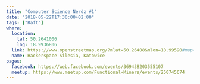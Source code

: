 ```yaml
---
title: "Computer Science Nerdz #1"
date: "2018-05-22T17:30:00+02:00"
tags: ["Raft"]
where:
  location:
    lat: 50.2641006
    lng: 18.9936806
  link: https://www.openstreetmap.org/?mlat=50.26408&mlon=18.99590#map=19/50.26408/18.99590
  name: Hackerspace Silesia, Katowice
pages:
  facebook: https://web.facebook.com/events/369438203555107
  meetup: https://www.meetup.com/Functional-Miners/events/250745674
---
```



<section>
  <schedule>
    <person-profile
      avatar="marius_rejdak.jpg"
      name="Marius Rejdak"
      bio="Python developer and self-taught sysadmin. Experienced in a lot of environments - from corporate outsourcing to product focused startups. Fascinated with the DevOps movement tries to automate every repeatable process and make the gap between administration and development tighter. Privately large supporter of Linux and FLOSS."
      title="Raft Consensus Algorithm"
      abstract="To meet the growing expectations of availability and efficiency of our services, we tend to design and launch them in a distributed environment. It's simple for stateless applications, but for the others we have to reach a 'consensus' - multiple processes need to agree on the overall state. On this presentation I will talk about the publication 'In Search of an Understandable Consensus Algorithm', that describes the Raft algorithm, and how it can be used as a starting point to solve advanced problems in a distributed environment."
      social='{ "twitter": "https://twitter.com/mariusrejdak", "github": "https://github.com/mariusrejdak", "linkedin": "https://www.linkedin.com/in/mariusrejdak/", "www": "https://raft.github.io" }'>
    </person-profile>
  </schedule>
</section>


